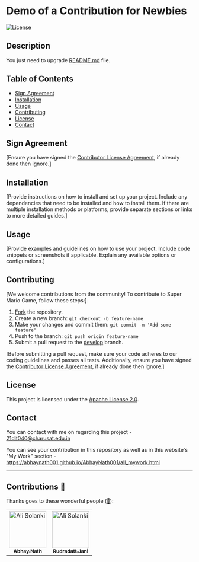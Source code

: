 # Demo of a Contribution for Newbies

[![License](https://img.shields.io/badge/License-Apache%202.0-blue.svg)](LICENSE)

## Description

You just need to upgrade [README.md](https://github.com/AbhayNath001/Contributing_AbhayNath/blob/master/README.md) file.

## Table of Contents

- [Sign Agreement](#Sign_Agreement)
- [Installation](#installation)
- [Usage](#usage)
- [Contributing](#contributing)
- [License](#license)
- [Contact](#contact)

## Sign Agreement

[Ensure you have signed the [Contributor License Agreement](https://github.com/AbhayNath001/Contributing_AbhayNath/blob/master/CONTRIBUTING.md?plain=1#L37-L41), if already done then ignore.]

## Installation

[Provide instructions on how to install and set up your project. Include any dependencies that need to be installed and how to install them. If there are multiple installation methods or platforms, provide separate sections or links to more detailed guides.]

## Usage

[Provide examples and guidelines on how to use your project. Include code snippets or screenshots if applicable. Explain any available options or configurations.]

## Contributing

[We welcome contributions from the community! To contribute to Super Mario Game, follow these steps:]

1. [Fork](https://github.com/your-username/your-repo/fork) the repository.
2. Create a new branch: `git checkout -b feature-name`
3. Make your changes and commit them: `git commit -m 'Add some feature'`
4. Push to the branch: `git push origin feature-name`
5. Submit a pull request to the [develop](https://github.com/your-username/your-repo/tree/develop) branch.

[Before submitting a pull request, make sure your code adheres to our coding guidelines and passes all tests. Additionally, ensure you have signed the [Contributor License Agreement](https://github.com/AbhayNath001/Contributing_AbhayNath/blob/master/CONTRIBUTING.md?plain=1#L37-L41), if already done then ignore.]

## License

This project is licensed under the [Apache License 2.0](LICENSE).

## Contact

You can contact with me on regarding this project - 21dit040@charusat.edu.in

You can see your contribution in this repository as well as in this website's "My Work" section - https://abhaynath001.github.io/AbhayNath001/all_mywork.html

---
## Contributions 🍉

Thanks goes to these wonderful people ([:hugs:](https://allcontributors.org/docs/en/emoji-key)):

<!-- ALL-CONTRIBUTORS-LIST:START - Do not remove or modify this section -->
<!-- prettier-ignore-start -->
<!-- markdownlint-disable -->
<table>
    <tbody>
        <tr>
            <td align="center">
                <a href="https://github.com/AbhayNath001">
                    <img src="https://avatars.githubusercontent.com/u/103759014?s=400&u=6b9bbdabbc277c7967d99836ff9cdbaadad667a3&v=4" width="100px;" alt="Ali Solanki"/>
                    <br />
                    <sub><b>Abhay Nath</b></sub>
                </a> 
            </td>
          <!-- Your code must be start from here -->
            <td align="center">
                <a href="https://github.com/RudradattJani011">
                    <img src="https://avatars.githubusercontent.com/u/141009144?s=400&u=4f54c0c2667d1b6b8c004cb9b3533ce34dbd4145&v=4" width="100px;" alt="Ali Solanki"/>
                    <br />
                    <sub><b>Rudradatt Jani</b></sub>
                </a> 
            </td>
        </tr>
    </tbody>
</table>
